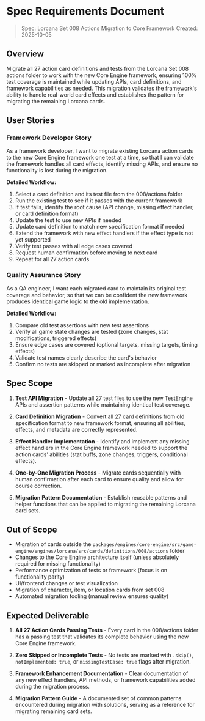 # Spec Requirements Document

> Spec: Lorcana Set 008 Actions Migration to Core Framework
> Created: 2025-10-05

## Overview

Migrate all 27 action card definitions and tests from the Lorcana Set 008 actions folder to work with the new Core Engine framework, ensuring 100% test coverage is maintained while updating APIs, card definitions, and framework capabilities as needed. This migration validates the framework's ability to handle real-world card effects and establishes the pattern for migrating the remaining Lorcana cards.

## User Stories

### Framework Developer Story

As a framework developer, I want to migrate existing Lorcana action cards to the new Core Engine framework one test at a time, so that I can validate the framework handles all card effects, identify missing APIs, and ensure no functionality is lost during the migration.

**Detailed Workflow:**
1. Select a card definition and its test file from the 008/actions folder
2. Run the existing test to see if it passes with the current framework
3. If test fails, identify the root cause (API change, missing effect handler, or card definition format)
4. Update the test to use new APIs if needed
5. Update card definition to match new specification format if needed
6. Extend the framework with new effect handlers if the effect type is not yet supported
7. Verify test passes with all edge cases covered
8. Request human confirmation before moving to next card
9. Repeat for all 27 action cards

### Quality Assurance Story

As a QA engineer, I want each migrated card to maintain its original test coverage and behavior, so that we can be confident the new framework produces identical game logic to the old implementation.

**Detailed Workflow:**
1. Compare old test assertions with new test assertions
2. Verify all game state changes are tested (zone changes, stat modifications, triggered effects)
3. Ensure edge cases are covered (optional targets, missing targets, timing effects)
4. Validate test names clearly describe the card's behavior
5. Confirm no tests are skipped or marked as incomplete after migration

## Spec Scope

1. **Test API Migration** - Update all 27 test files to use the new TestEngine APIs and assertion patterns while maintaining identical test coverage.

2. **Card Definition Migration** - Convert all 27 card definitions from old specification format to new framework format, ensuring all abilities, effects, and metadata are correctly represented.

3. **Effect Handler Implementation** - Identify and implement any missing effect handlers in the Core Engine framework needed to support the action cards' abilities (stat buffs, zone changes, triggers, conditional effects).

4. **One-by-One Migration Process** - Migrate cards sequentially with human confirmation after each card to ensure quality and allow for course correction.

5. **Migration Pattern Documentation** - Establish reusable patterns and helper functions that can be applied to migrating the remaining Lorcana card sets.

## Out of Scope

- Migration of cards outside the `packages/engines/core-engine/src/game-engine/engines/lorcana/src/cards/definitions/008/actions` folder
- Changes to the Core Engine architecture itself (unless absolutely required for missing functionality)
- Performance optimization of tests or framework (focus is on functionality parity)
- UI/frontend changes or test visualization
- Migration of character, item, or location cards from set 008
- Automated migration tooling (manual review ensures quality)

## Expected Deliverable

1. **All 27 Action Cards Passing Tests** - Every card in the 008/actions folder has a passing test that validates its complete behavior using the new Core Engine framework.

2. **Zero Skipped or Incomplete Tests** - No tests are marked with `.skip()`, `notImplemented: true`, or `missingTestCase: true` flags after migration.

3. **Framework Enhancement Documentation** - Clear documentation of any new effect handlers, API methods, or framework capabilities added during the migration process.

4. **Migration Pattern Guide** - A documented set of common patterns encountered during migration with solutions, serving as a reference for migrating remaining card sets.
